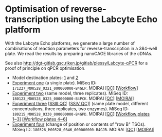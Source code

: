 Optimisation of reverse-transcription using the Labcyte Echo platform
=====================================================================

With the Labcyte Echo platforms, we generate a large number of combinations
of reaction parameters for reverse-transcription in a 384-well plate.  We
read the results by preparing nanoCAGE libraries of the cDNAs.

See also <http://dgt-gitlab.gsc.riken.jp/gitlab/plessy/Labcyte-qPCR> for a proof
of principle on qPCR optimisation.

 - Model destination plates: [1](Labcyte-RT.md) and [2](Labcyte-RT2.md)
 - [Experiment one](Labcyte-RT_Data_Analysis.md) (a single plate). MiSeq ID: `171227_M00528_0321_000000000-B4GLP`. MOIRAI
     [[QC](http://moirai.gsc.riken.jp/osc-fs_home/scratch/moirai/nanoCAGE2/project/Labcyte/171227_M00528_0321_000000000-B4GLP.paired_raw_quality_control2.20171228143720/171227_M00528_0321_000000000-B4GLP.paired_raw_quality_control2.20171228143720.html)]
     [[Workflow](http://moirai.gsc.riken.jp/osc-fs_home/scratch/moirai/nanoCAGE2/project/Labcyte/171227_M00528_0321_000000000-B4GLP.OP-WORKFLOW-CAGEscan-short-reads-v2.1~rc1.20180104125850/171227_M00528_0321_000000000-B4GLP.OP-WORKFLOW-CAGEscan-short-reads-v2.1~rc1.20180104125850.html)]
 - [Experiment two](Labcyte-RT_Data_Analysis_2.md) (same model, three replicates). MiSeq ID: `180123_M00528_0325_000000000-B4PCK`. MOIRAI
     [[QC](http://moirai.gsc.riken.jp/osc-fs_home/scratch/moirai/nanoCAGE2/project/Labcyte/180123_M00528_0325_000000000-B4PCK.paired_raw_quality_control2.20180124101336/180123_M00528_0325_000000000-B4PCK.paired_raw_quality_control2.20180124101336.html)]
     [[MOIRAI](http://moirai.gsc.riken.jp/osc-fs_home/scratch/moirai/nanoCAGE2/project/Labcyte/180123_M00528_0325_000000000-B4PCK.OP-WORKFLOW-CAGEscan-short-reads-v2.1~rc1.20180124102551/180123_M00528_0325_000000000-B4PCK.OP-WORKFLOW-CAGEscan-short-reads-v2.1~rc1.20180124102551.html)]
 - [Experiment three](Labcyte-RT_Data_Analysis_3merge.md)
   [[SSIII QC](Labcyte-RT_Data_Analysis_3a.md)]
   [[SSIV QC](Labcyte-RT_Data_Analysis_3b.md)]]
   (same plate model, different concentrations, three replicates, two enzymes).
   MiSeq ID: `180215_M00528_0330_000000000-B4GPD`.
   MOIRAI [[QC]( http://moirai.gsc.riken.jp/osc-fs_home/scratch/moirai/nanoCAGE2/project/Labcyte/180215_M00528_0330_000000000-B4GPD.paired_raw_quality_control2.20180216100318/180215_M00528_0330_000000000-B4GPD.paired_raw_quality_control2.20180216100318.html)]
     [[Workflow plates 1~3]](http://moirai.gsc.riken.jp/osc-fs_home/scratch/moirai/nanoCAGE2/project/Labcyte/180215_M00528_0330_000000000-B4GPD_p123.OP-WORKFLOW-CAGEscan-short-reads-v2.1~rc1.20180219140254/180215_M00528_0330_000000000-B4GPD_p123.OP-WORKFLOW-CAGEscan-short-reads-v2.1~rc1.20180219140254.html)
     [[Workflow plates 4~6]](http://moirai.gsc.riken.jp/osc-fs_home/scratch/moirai/nanoCAGE2/project/Labcyte/180215_M00528_0330_000000000-B4GPD_p456.OP-WORKFLOW-CAGEscan-short-reads-v2.1~rc1.20180219140315/180215_M00528_0330_000000000-B4GPD_p456.OP-WORKFLOW-CAGEscan-short-reads-v2.1~rc1.20180219140315.html)
 - [Experiment four](Labcyte-RT_Data_Analysis_4.md) (change of position or contents of "row B" TSOs). MiSeq ID: `180326_M00528_0346_000000000-B4GJR`. MOIRAI
     [[QC](http://moirai.gsc.riken.jp/osc-fs_home/scratch/moirai/nanoCAGE2/project/Labcyte/180326_M00528_0346_000000000-B4GJR.paired_raw_quality_control2.20180403111017/180326_M00528_0346_000000000-B4GJR.paired_raw_quality_control2.20180403111017.html)]
     [[MOIRAI](http://moirai.gsc.riken.jp/osc-fs_home/scratch/moirai/nanoCAGE2/project/Labcyte/180326_M00528_0346_000000000-B4GJR.OP-WORKFLOW-CAGEscan-short-reads-v2.1~rc1.20180329132046/180326_M00528_0346_000000000-B4GJR.OP-WORKFLOW-CAGEscan-short-reads-v2.1~rc1.20180329132046.html)]
 